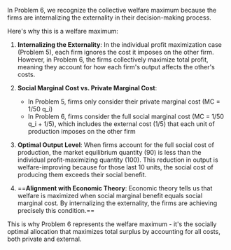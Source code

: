
In Problem 6, we recognize the collective welfare maximum because the firms are internalizing the externality in their decision-making process.

Here's why this is a welfare maximum:

1. **Internalizing the Externality**: In the individual profit maximization case (Problem 5), each firm ignores the cost it imposes on the other firm. However, in Problem 6, the firms collectively maximize total profit, meaning they account for how each firm's output affects the other's costs.
    
2. **Social Marginal Cost vs. Private Marginal Cost**:
    
    - In Problem 5, firms only consider their private marginal cost (MC = 1/50 q_i)
    - In Problem 6, firms consider the full social marginal cost (MC = 1/50 q_i + 1/5), which includes the external cost (1/5) that each unit of production imposes on the other firm
3. **Optimal Output Level**: When firms account for the full social cost of production, the market equilibrium quantity (90) is less than the individual profit-maximizing quantity (100). This reduction in output is welfare-improving because for those last 10 units, the social cost of producing them exceeds their social benefit.
    
4. ==**Alignment with Economic Theory**: Economic theory tells us that welfare is maximized when social marginal benefit equals social marginal cost. By internalizing the externality, the firms are achieving precisely this condition.==
    

This is why Problem 6 represents the welfare maximum - it's the socially optimal allocation that maximizes total surplus by accounting for all costs, both private and external.